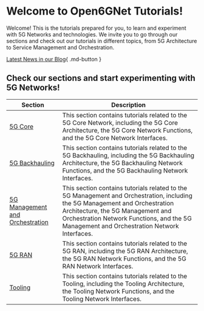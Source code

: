 # Welcome to Open6GNet Tutorials!

Welcome! This is the tutorials prepared for you, to learn and experiment with 5G Networks and technologies. We invite 
you to go through our sections and check out our tutorials in different topics, from 5G Architecture to Service 
Management and Orchestration.

[Latest News in our Blog](./blog/index.md){ .md-button }

## Check our sections and start experimenting with 5G Networks!

| Section                                                                                          | Description                                                                                                                                                                                                                                                    |
|--------------------------------------------------------------------------------------------------|----------------------------------------------------------------------------------------------------------------------------------------------------------------------------------------------------------------------------------------------------------------|
| [5G Core](./5g-networks/5g-core/fundamentals.md)                                                 | This section contains tutorials related to the 5G Core Network, including the 5G Core Architecture, the 5G Core Network Functions, and the 5G Core Network Interfaces.                                                                                         |
| [5G Backhauling](./5g-networks/5g-backhauling/fundamentals.md)                                   | This section contains tutorials related to the 5G Backhauling, including the 5G Backhauling Architecture, the 5G Backhauling Network Functions, and the 5G Backhauling Network Interfaces.                                                                     |
| [5G Management and Orchestration](./5g-networks/5g-management-and-orchestration/fundamentals.md) | This section contains tutorials related to the 5G Management and Orchestration, including the 5G Management and Orchestration Architecture, the 5G Management and Orchestration Network Functions, and the 5G Management and Orchestration Network Interfaces. |
| [5G RAN](./5g-networks/5g-ran/fundamentals.md)                                                   | This section contains tutorials related to the 5G RAN, including the 5G RAN Architecture, the 5G RAN Network Functions, and the 5G RAN Network Interfaces.                                                                                                     |
| [Tooling](./5g-networks/tooling/overview)                                                        | This section contains tutorials related to the Tooling, including the Tooling Architecture, the Tooling Network Functions, and the Tooling Network Interfaces.                                                                                                 |
